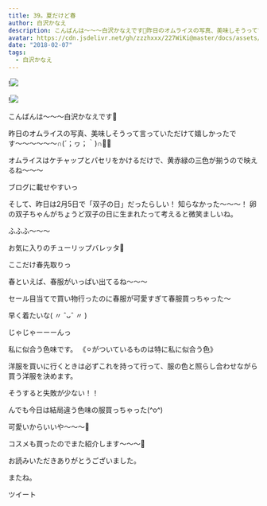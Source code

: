 ```yaml
---
title: 39。夏だけど春
author: 白沢かなえ
description: こんばんは〜〜〜白沢かなえです🌷昨日のオムライスの写真、美味しそうって言っていただけて嬉しかったです〜〜〜〜〜〜∩(´；ヮ；｀)∩🌷🌷オムライスはケチャップとパセリ...
avatar: https://cdn.jsdelivr.net/gh/zzzhxxx/227WiKi@master/docs/assets/photo/avatar/kanae.jpg
date: "2018-02-07"
tags:
  - 白沢かなえ
---
```


!![](https://cdn.jsdelivr.net/gh/zzzhxxx/227WiKi-image@master/blog-image/kanae-2018-02-07_1.jpg)

!![](https://cdn.jsdelivr.net/gh/zzzhxxx/227WiKi-image@master/blog-image/kanae-2018-02-07_2.jpg)











こんばんは〜〜〜白沢かなえです🌷






昨日のオムライスの写真、美味しそうって言っていただけて嬉しかったです〜〜〜〜〜〜∩(´；ヮ；｀)∩🌷🌷



オムライスはケチャップとパセリをかけるだけで、黄赤緑の三色が揃うので映えるね〜〜〜



ブログに載せやすいっ



そして、昨日は2月5日で「双子の日」だったらしい！
知らなかった〜〜〜！
卵の双子ちゃんがちょうど双子の日に生まれたって考えると微笑ましいね。

















ふふふ〜〜〜






お気に入りのチューリップバレッタ🌷



ここだけ春先取りっ










春といえば、春服がいっぱい出てるね〜〜〜



セール目当てで買い物行ったのに春服が可愛すぎて春服買っちゃった〜






早く着たいな( 〃 ˆᴗˆ 〃 )










じゃじゃーーーんっ







私に似合う色味です。
《⚪︎がついているものは特に私に似合う色》



洋服を買いに行くときは必ずこれを持って行って、服の色と照らし合わせながら買う洋服を決めます。



そうすると失敗が少ない！！







んでも今日は結局違う色味の服買っちゃった(^o^)


可愛いからいいや〜〜〜🌷









コスメも買ったのでまた紹介します〜〜〜💄
















お読みいただきありがとうございました。



またね。


ツイート



